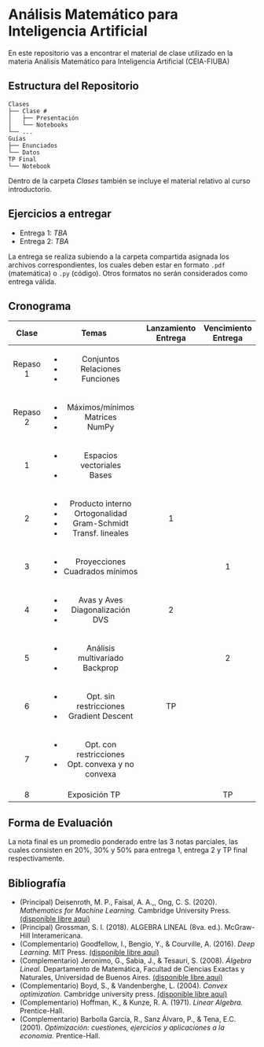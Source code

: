 # Análisis Matemático para Inteligencia Artificial
En este repositorio vas a encontrar el material de clase utilizado en la materia Análisis Matemático para Inteligencia Artificial (CEIA-FIUBA)


## Estructura del Repositorio

```
Clases
├── Clase #
│   ├── Presentación
│   └── Notebooks
└── ...
Guías
├── Enunciados
└── Datos
TP Final
└── Notebook
```

Dentro de la carpeta *Clases* también se incluye el material relativo al curso introductorio.


## Ejercicios a entregar

* Entrega 1: *TBA*
* Entrega 2: *TBA*

La entrega se realiza subiendo a la carpeta compartida asignada los archivos correspondientes, los cuales deben estar en formato `.pdf` (matemática) o `.py` (código). Otros formatos no serán considerados como entrega válida.


## Cronograma

Clase | Temas | Lanzamiento<br />Entrega | Vencimiento<br />Entrega
:---: | :---: | :---: | :---:
Repaso 1 | <ul><li>Conjuntos</li><li>Relaciones</li><li>Funciones</li></ul>| | 
Repaso 2 | <ul><li>Máximos/mínimos</li><li>Matrices</li><li>NumPy</li></ul> | |
1 | <ul><li>Espacios vectoriales</li><li>Bases</li></ul> |  | 
2 | <ul><li>Producto interno</li><li>Ortogonalidad</li><li>Gram-Schmidt</li><li>Transf. lineales</li></ul> | 1 |
3 | <ul><li>Proyecciones</li><li>Cuadrados mínimos</li></ul> |  | 1
4 | <ul><li>Avas y Aves</li><li>Diagonalización</li><li>DVS</li></ul> | 2 | 
5 | <ul><li>Análisis multivariado</li><li>Backprop</li></ul> |  | 2
6 | <ul><li>Opt. sin restricciones</li><li>Gradient Descent</li></ul> | TP |
7 | <ul><li>Opt. con restricciones</li><li>Opt. convexa y no convexa</li></ul> | | 
8 | Exposición TP | | TP


## Forma de Evaluación

La nota final es un promedio ponderado entre las 3 notas parciales, las cuales consisten en 20%, 30% y 50% para entrega 1, entrega 2 y TP final respectivamente.


## Bibliografía

* (Principal)  Deisenroth, M. P., Faisal, A. A.,, Ong, C. S. (2020). *Mathematics for Machine Learning.* Cambridge University Press. [(disponible libre aquí)](https://mml-book.com/)
* (Principal) Grossman, S. I. (2018). ALGEBRA LINEAL (8va. ed.). McGraw-Hill Interamericana.
* (Complementario) Goodfellow, I., Bengio, Y., & Courville, A. (2016). *Deep Learning.* MIT Press. [(disponible libre aquí)](https://www.deeplearningbook.org/)
* (Complementario) Jeronimo, G., Sabia, J., & Tesauri, S. (2008). *Álgebra Lineal.* Departamento de Matemática, Facultad de Ciencias Exactas y Naturales, Universidad de Buenos Aires. [(disponible libre aquí)](http://mate.dm.uba.ar/~jeronimo/algebra_lineal/AlgebraLineal.pdf)
* (Complementario) Boyd, S., & Vandenberghe, L. (2004). *Convex optimization.* Cambridge university press.
[(disponible libre aquí)](https://web.stanford.edu/~boyd/cvxbook/)
* (Complementario) Hoffman, K., & Kunze, R. A. (1971). *Linear Algebra.* Prentice-Hall.
* (Complementario) Barbolla García, R., Sanz Álvaro, P., & Tena, E.C. (2001). *Optimización: cuestiones, ejercicios y aplicaciones a la economía.* Prentice-Hall.
